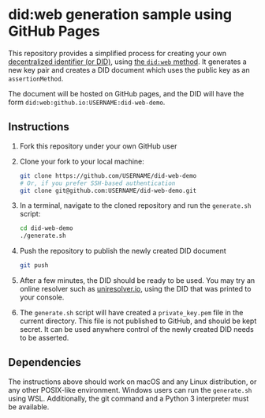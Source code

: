 # did:web generation sample using GitHub Pages

This repository provides a simplified process for creating your own
[decentralized identifier (or DID)][did-core], using [the `did:web`
method][did-method-web]. It generates a new key pair and creates a DID
document which uses the public key as an `assertionMethod`.

The document will be hosted on GitHub pages, and the DID will have the
form `did:web:github.io:USERNAME:did-web-demo`.

## Instructions
1. Fork this repository under your own GitHub user

2. Clone your fork to your local machine:
   ```sh
   git clone https://github.com/USERNAME/did-web-demo
   # Or, if you prefer SSH-based authentication
   git clone git@github.com:USERNAME/did-web-demo.git
   ```

3. In a terminal, navigate to the cloned repository and run the `generate.sh` script:
   ```sh
   cd did-web-demo
   ./generate.sh
   ```

4. Push the repository to publish the newly created DID document
   ```sh
   git push
   ```

5. After a few minutes, the DID should be ready to be used. You may try an
   online resolver such as [uniresolver.io][uniresolver], using the DID that was
   printed to your console.

6. The `generate.sh` script will have created a `private_key.pem` file in the
   current directory. This file is not published to GitHub, and should be kept
   secret. It can be used anywhere control of the newly created DID needs to be
   asserted.

## Dependencies

The instructions above should work on macOS and any Linux distribution, or any
other POSIX-like environment. Windows users can run the `generate.sh` using
WSL. Additionally, the git command and a Python 3 interpreter must be
available.

[did-core]: https://www.w3.org/TR/did-core/
[did-method-web]: https://w3c-ccg.github.io/did-method-web/
[uniresolver]: https://dev.uniresolver.io/
